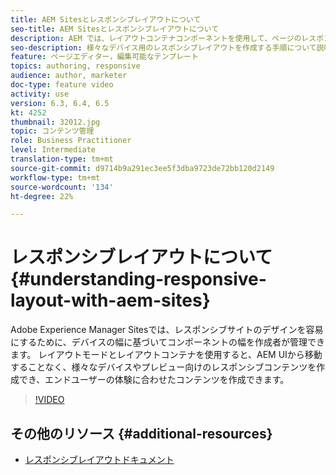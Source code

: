 ```yaml
---
title: AEM Sitesとレスポンシブレイアウトについて
seo-title: AEM Sitesとレスポンシブレイアウトについて
description: AEM では、レイアウトコンテナコンポーネントを使用して、ページのレスポンシブレイアウトを作成できます。レスポンシブレイアウトを使用すると、コンテンツ作成者はAEM内で様々なデバイスやプレビューのエンドユーザーエクスペリエンス向けのレスポンシブコンテンツを作成できます。
seo-description: 様々なデバイス用のレスポンシブレイアウトを作成する手順について説明します。
feature: ページエディター，編集可能なテンプレート
topics: authoring, responsive
audience: author, marketer
doc-type: feature video
activity: use
version: 6.3, 6.4, 6.5
kt: 4252
thumbnail: 32012.jpg
topic: コンテンツ管理
role: Business Practitioner
level: Intermediate
translation-type: tm+mt
source-git-commit: d9714b9a291ec3ee5f3dba9723de72bb120d2149
workflow-type: tm+mt
source-wordcount: '134'
ht-degree: 22%

---
```



# レスポンシブレイアウトについて{#understanding-responsive-layout-with-aem-sites}

Adobe Experience Manager Sitesでは、レスポンシブサイトのデザインを容易にするために、デバイスの幅に基づいてコンポーネントの幅を作成者が管理できます。 レイアウトモードとレイアウトコンテナを使用すると、AEM UIから移動することなく、様々なデバイスやプレビュー向けのレスポンシブコンテンツを作成でき、エンドユーザーの体験に合わせたコンテンツを作成できます。

>[!VIDEO](https://video.tv.adobe.com/v/32012?quality=12&learn=on)

## その他のリソース {#additional-resources}

* [レスポンシブレイアウトドキュメント](https://docs.adobe.com/content/help/ja-JP/experience-manager-65/authoring/siteandpage/responsive-layout.html)
